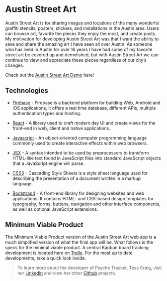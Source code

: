 # Austin Street Art

Austin Street Art is for sharing images and locations of the many wonderful graffiti stencils, posters, stickers, and installations in the Austin area. Users can browse art, favorite the pieces they enjoy the most, and create posts. My motivation for developing Austin Street Art was that I want the ability to save and share the amazing art I have seen all over Austin. As someone who has lived in Austin for over 16 years I have had some of my favorite street art be covered up and demolished, but with Austin Street Art we can continue to view and appreciate these pieces regardless of our city’s changes.

Check out the [Austin Street Art Demo](https://austin-street-art.firebaseapp.com/) here!

## Technologies
- [Firebase](https://firebase.google.com/) - Firebase is a backend platform for building Web, Android and IOS applications, it offers a real time database, different APIs, multiple authentication types and hosting.

- [React](https://reactjs.org/) - A library used to craft modern day UI and create views for the front-end in web, client and native applications.

- [Javascript](https://www.javascript.com/) - An object-oriented computer programming language commonly used to create interactive effects within web browsers.

- [JSX](https://reactjs.org/docs/introducing-jsx.html) - A syntax intended to be used by preprocessors to transform HTML-like text found in JavaScript files into standard JavaScript objects that a JavaScript engine will parse.

- [CSS3](http://www.css3.info/) - Cascading Style Sheets is a style sheet language used for describing the presentation of a document written in a markup language.

- [Bootstrap4](https://getbootstrap.com/) - A front-end library for designing websites and web applications. It contains HTML- and CSS-based design templates for typography, forms, buttons, navigation and other interface components, as well as optional JavaScript extensions.
## Minimum Viable Product

The Minimum Viable Product version of the Austin Street Art web app is a much simplified version of what the final app will be. What follows is the specs for the minimal viable product. A central Kanban board tracking development is located here on [Trello](https://trello.com/b/ei25yci7/austin-wall-art-project). For the most up to date developments, take a quick look inside.

> To learn more about the developer of Psyche Tracker, Tess Craig, visit her [Linkedin](https://www.linkedin.com/in/tessashleycraig/) and view her other [Github](https://github.com/TessACraig89) projects.

<!-- ## Downloading Instructions

To run it locally,
1. Clone this repository
1. `npm install`
1. `npm start`
1. Direct the browser to `localhost:3000/` -->
